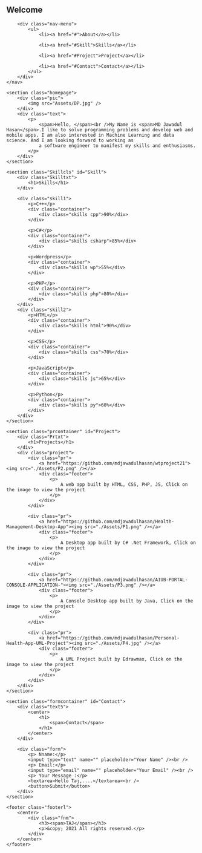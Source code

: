 <!DOCTYPE html>
<html lang="en">

<head>
    <meta charset="UTF-8" />
    <meta http-equiv="X-UA-Compatible" content="IE=edge" />
    <meta name="viewport" content="width=device-width, initial-scale=1.0" />
    <link rel="stylesheet" type="text/css" href="style.css" />
    <title>Home- Jawad</title>
</head>

<body>
    <nav class="navbar">
        <div class="logo">
            <h1>Welcome</h1>
        </div>

        <div class="nav-menu">
            <ul>
                <li><a href="#">About</a></li>

                <li><a href="#Skill">Skills</a></li>

                <li><a href="#Project">Project</a></li>

                <li><a href="#Contact">Contact</a></li>
            </ul>
        </div>
    </nav>

    <section class="homepage">
        <div class="pic">
            <img src="Assets/DP.jpg" />
        </div>
        <div class="text">
            <p>
                <span>Hello, </span><br />My Name is <span>MD Jawadul Hasan</span>.I like to solve programming problems and develop web and mobile apps. I am also interested in Machine Learning and data science. And I am looking forward to working as
                a software engineer to manifest my skills and enthusiasms.
            </p>
        </div>
    </section>

    <section class="Skillcls" id="Skill">
        <div class="Skilltxt">
            <h1>Skills</h1>
        </div>

        <div class="skill1">
            <p>C++</p>
            <div class="container">
                <div class="skills cpp">90%</div>
            </div>

            <p>C#</p>
            <div class="container">
                <div class="skills csharp">85%</div>
            </div>

            <p>Wordpress</p>
            <div class="container">
                <div class="skills wp">55%</div>
            </div>

            <p>PHP</p>
            <div class="container">
                <div class="skills php">80%</div>
            </div>
        </div>
        <div class="skill2">
            <p>HTML</p>
            <div class="container">
                <div class="skills html">90%</div>
            </div>

            <p>CSS</p>
            <div class="container">
                <div class="skills css">70%</div>
            </div>

            <p>JavaScript</p>
            <div class="container">
                <div class="skills js">65%</div>
            </div>

            <p>Python</p>
            <div class="container">
                <div class="skills py">60%</div>
            </div>
        </div>
    </section>

    <section class="prcontainer" id="Project">
        <div class="Prtxt">
            <h1>Projects</h1>
        </div>
        <div class="project">
            <div class="pr">
                <a href="https://github.com/mdjawadulhasan/wtproject21"><img src="./Assets/P2.png" /></a>
                <div class="footer">
                    <p>
                        A web app built by HTML, CSS, PHP, JS, Click on the image to view the project
                    </p>
                </div>
            </div>

            <div class="pr">
                <a href="https://github.com/mdjawadulhasan/Health-Management-Desktop-App"><img src="./Assets/P1.png" /></a>
                <div class="footer">
                    <p>
                        A Desktop app built by C# .Net Framework, Click on the image to view the project
                    </p>
                </div>
            </div>

            <div class="pr">
                <a href="https://github.com/mdjawadulhasan/AIUB-PORTAL-CONSOLE-APPLICATION-"><img src="./Assets/P3.png" /></a>
                <div class="footer">
                    <p>
                        A Console Desktop app built by Java, Click on the image to view the project
                    </p>
                </div>
            </div>

            <div class="pr">
                <a href="https://github.com/mdjawadulhasan/Personal-Health-App-UML-Project"><img src="./Assets/P4.jpg" /></a>
                <div class="footer">
                    <p>
                        A UML Project built by Edrawmax, Click on the image to view the project
                    </p>
                </div>
            </div>
        </div>
    </section>

    <section class="formcontainer" id="Contact">
        <div class="text5">
            <center>
                <h1>
                    <span>Contact</span>
                </h1>
            </center>
        </div>

        <div class="form">
            <p> Nname:</p>
            <input type="text" name="" placeholder="Your Name" /><br />
            <p> Email:</p>
            <input type="email" name="" placeholder="Your Email" /><br />
            <p> Your Message :</p>
            <textarea>Hello Taj,....</textarea><br />
            <button>Submit</button>
        </div>
    </section>

    <footer class="footerl">
        <center>
            <div class="fnm">
                <h3><span>TAJ</span></h3>
                <p>&copy; 2021 All rights reserved.</p>
            </div>
        </center>
    </footer>
</body>

</html>
